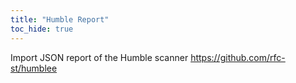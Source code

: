 ```yaml
---
title: "Humble Report"
toc_hide: true
---
```

Import JSON report of the Humble scanner
<https://github.com/rfc-st/humblee>
